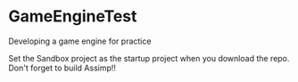 # GameEngineTest
Developing a game engine for practice

Set the Sandbox project as the startup project when you download the repo.
Don't forget to build Assimp!!
